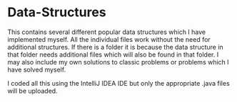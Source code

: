 # Data-Structures

This contains several different popular data structures which I have implemented myself. All the individual files work without the need for additional structures. If there is a folder it is because the data structure in that folder needs additional files which will also be found in that folder. I may also include my own solutions to classic problems or problems which I have solved myself.

I coded all this using the IntelliJ IDEA IDE but only the appropriate .java files will be uploaded. 

